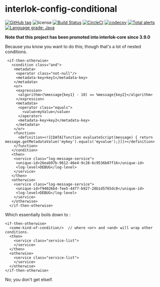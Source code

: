 # interlok-config-conditional

[![GitHub tag](https://img.shields.io/github/tag/adaptris/interlok-config-conditional.svg)](https://github.com/adaptris/interlok-config-conditional/tags) ![license](https://img.shields.io/github/license/adaptris/interlok-config-conditional.svg) [![Build Status](https://travis-ci.org/adaptris/interlok-config-conditional.svg?branch=develop)](https://travis-ci.org/adaptris/interlok-config-conditional) [![CircleCI](https://circleci.com/gh/adaptris/interlok-config-conditional/tree/develop.svg?style=svg)](https://circleci.com/gh/adaptris/interlok-config-conditional/tree/develop) [![codecov](https://codecov.io/gh/adaptris/interlok-config-conditional/branch/develop/graph/badge.svg)](https://codecov.io/gh/adaptris/interlok-config-conditional) [![Total alerts](https://img.shields.io/lgtm/alerts/g/adaptris/interlok-config-conditional.svg?logo=lgtm&logoWidth=18)](https://lgtm.com/projects/g/adaptris/interlok-config-conditional/alerts/) [![Language grade: Java](https://img.shields.io/lgtm/grade/java/g/adaptris/interlok-config-conditional.svg?logo=lgtm&logoWidth=18)](https://lgtm.com/projects/g/adaptris/interlok-config-conditional/context:java)

__Note that this project has been promoted into interlok-core since 3.9.0__

Because you know you want to do this; though that's a lot of nested conditions.

```
 <if-then-otherwise>
   <condition class="and">
    <metadata>
     <operator class="not-null"/>
     <metadata-key>key1</metadata-key>
    </metadata>
    <or>
     <expression>
      <algorithm>(%message{key1} - 10) == %message{key2}</algorithm>
     </expression>
     <metadata>
      <operator class="equals">
        <value>myValue</value>
      </operator>
      <metadata-key>key2</metadata-key>
     </metadata>
    </or>
    <function>
      <definition><![CDATA[function evaluateScript(message) { return message.getMetadataValue('mykey').equals('myvalue');}]]></definition>
    </function>
   </condition>
   <then>
    <service class="log-message-service">
     <unique-id>26eab97b-9612-46e4-9c28-6c9536b07f16</unique-id>
     <log-level>DEBUG</log-level>
    </service>
   </then>
   <otherwise>
    <service class="log-message-service">
     <unique-id>f94026b4-fee5-4477-b927-28b1d5765dc8</unique-id>
     <log-level>DEBUG</log-level>
    </service>
   </otherwise>
  </if-then-otherwise>
```

Which essentially boils down to :

```
<if-then-otherwise>
  <some-kind-of-condition/>  // where <or> and <and> will wrap other conditions.
  <then>
    <service class="service-list">
    </service>
  </then>
  <otherwise>
    <service class="service-list">
    </service>
  </otherwise>
</if-then-otherwise>
```

No; you don't get elseif.

